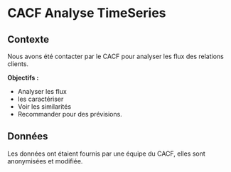 # CACF Analyse TimeSeries

## Contexte

Nous avons été contacter par le CACF pour analyser les flux des relations clients.

**Objectifs :**
- Analyser les flux
- les caractériser 
- Voir les similarités 
- Recommander pour des prévisions. 


## Données

Les données ont étaient fournis par une équipe du CACF, elles sont anonymisées et modifiée.